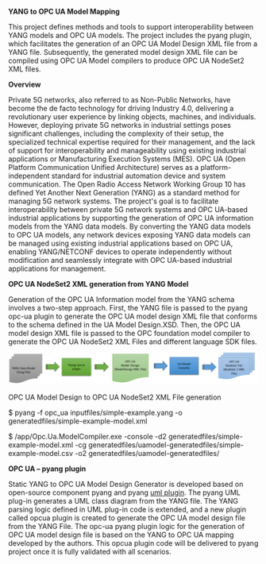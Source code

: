 ﻿**YANG to OPC UA Model Mapping**

This project defines methods and tools to support interoperability between YANG models and OPC UA models. The project includes the pyang plugin, which facilitates the generation of an OPC UA Model Design XML file from a YANG file. Subsequently, the generated model design XML file can be compiled using OPC UA Model compilers to produce OPC UA NodeSet2 XML files.

**Overview** 

Private 5G networks, also referred to as Non-Public Networks, have become the de facto technology for driving Industry 4.0, delivering a revolutionary user experience by linking objects, machines, and individuals. However, deploying private 5G networks in industrial settings poses significant challenges, including the complexity of their setup, the specialized technical expertise required for their management, and the lack of support for interoperability and manageability using existing industrial applications or Manufacturing Execution Systems (MES). OPC UA (Open Platform Communication Unified Architecture) serves as a platform-independent standard for industrial automation device and system communication. The Open Radio Access Network Working Group 10 has defined Yet Another Next Generation (YANG) as a standard method for managing 5G network systems. The project's goal is to facilitate interoperability between private 5G network systems and OPC UA-based industrial applications by supporting the generation of OPC UA information models from the YANG data models. By converting the YANG data models to OPC UA models, any network devices exposing YANG data models can be managed using existing industrial applications based on OPC UA, enabling YANG/NETCONF devices to operate independently without modification and seamlessly integrate with OPC UA-based industrial applications for management.

**OPC UA NodeSet2 XML generation from YANG Model**

Generation of the OPC UA Information model from the YANG schema involves a two-step approach. First, the YANG file is passed to the pyang opc-ua plugin to generate the OPC UA model design XML file that conforms to the schema defined in the UA Model Design.XSD. Then, the OPC UA model design XML file is passed to the OPC foundation model compiler to generate the OPC UA NodeSet2 XML Files and different language SDK files.

![](images/yangopcua.001.png) 

OPC UA Model Design to OPC UA NodeSet2 XML File generation

$ pyang -f opc_ua inputfiles/simple-example.yang -o generatedfiles/simple-example-model.xml


$ /app/Opc.Ua.ModelCompiler.exe -console -d2 generatedfiles/simple-example-model.xml -cg generatedfiles/uamodel-generatedfiles/simple-example-model.csv -o2 generatedfiles/uamodel-generatedfiles/


**OPC UA – pyang plugin**

Static YANG to OPC UA Model Design Generator is developed based on open-source component pyang and pyang [uml plugin](https://github.com/mbj4668/pyang/blob/master/pyang/plugins/uml.py). The pyang UML plug-in generates a UML class diagram from the YANG file. The YANG parsing logic defined in UML plug-in code is extended, and a new plugin called opcua plugin is created to generate the OPC UA model design file from the YANG File. The opc-ua pyang plugin logic for the generation of OPC UA model design file is based on the YANG to OPC UA mapping developed by the authors. This opcua plugin code will be delivered to pyang project once it is fully validated with all scenarios.
